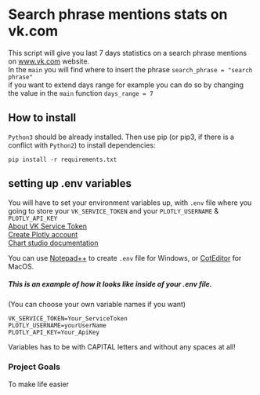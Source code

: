 # Search phrase mentions stats on vk.com
This script will give you last 7 days statistics on a search phrase mentions on www.vk.com website.  
In the `main` you will find where to insert the phrase `search_phrase = "search phrase"`    
if you want to extend days range for example you can do so by changing the value in the `main` function
`days_range = 7` 

## How to install
`Python3` should be already installed. Then use pip (or pip3, if there is a conflict with `Python2`) to install dependencies:   

```
pip install -r requirements.txt
```  
## setting up .env variables   
  You will  have to set your environment variables up, with `.env` file where you going to store
  your `VK_SERVICE_TOKEN` and your `PLOTLY_USERNAME` &
`PLOTLY_API_KEY`  
[About VK Service Token](https://vk.com/dev/access_token?f=3.%20Сервисный%20ключ%20доступа)  
[Create Plotly account](https://chart-studio.plotly.com/settings/api#/)  
[Chart studio documentation](https://plotly.com/python/getting-started-with-chart-studio/)
  


  You can use [Notepad++](https://notepad-plus-plus.org/downloads/) to create `.env` file for Windows,
or [CotEditor](https://coteditor.com/) for MacOS.
  
##### This is an example of how it looks like inside of your .env file. 
(You can choose your own variable names if you want)  
```
VK_SERVICE_TOKEN=Your_ServiceToken
PLOTLY_USERNAME=yourUserName
PLOTLY_API_KEY=Your_ApiKey
```

Variables has to be with CAPITAL letters and without any spaces at all!  

### Project Goals  
To make life easier
